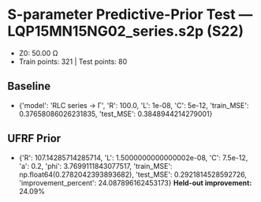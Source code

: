 # S-parameter Predictive-Prior Test — LQP15MN15NG02_series.s2p (S22)
- Z0: 50.00 Ω
- Train points: 321  |  Test points: 80

## Baseline
- {'model': 'RLC series -> Γ', 'R': 100.0, 'L': 1e-08, 'C': 5e-12, 'train_MSE': 0.37658086026231835, 'test_MSE': 0.3848944214279001}

## UFRF Prior
- {'R': 107.14285714285714, 'L': 1.5000000000000002e-08, 'C': 7.5e-12, 'a': 0.2, 'phi': 3.7699111843077517, 'train_MSE': np.float64(0.2782042393893682), 'test_MSE': 0.2921814528592726, 'improvement_percent': 24.087896162453173}
**Held-out improvement:** 24.09%